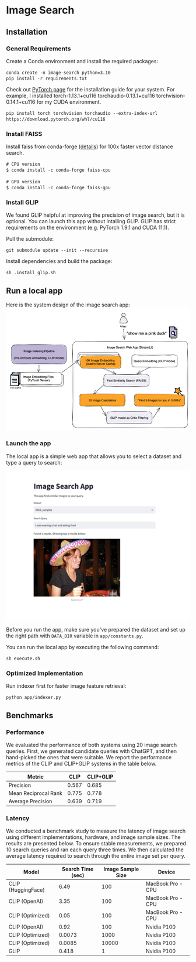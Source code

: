 # Image Search
## Installation
### General Requirements
Create a Conda environment and install the required packages:
```
conda create -n image-search python=3.10
pip install -r requirements.txt
```

Check out [PyTorch page](https://pytorch.org/get-started/locally/) for the installation guide for your system.
For example, I installed torch-1.13.1+cu116 torchaudio-0.13.1+cu116 torchvision-0.14.1+cu116 for my CUDA environment.
```
pip install torch torchvision torchaudio --extra-index-url https://download.pytorch.org/whl/cu116
```

### Install FAISS
Install faiss from conda-forge ([details](https://github.com/facebookresearch/faiss/blob/main/INSTALL.md#installing-from-conda-forge)) for 100x faster vector distance search.

```
# CPU version
$ conda install -c conda-forge faiss-cpu

# GPU version
$ conda install -c conda-forge faiss-gpu
```

### Install GLIP
We found GLIP helpful at improving the precision of image search, but it is optional. You can launch this app without intalling GLIP.
GLIP has strict requirements on the environment (e.g. PyTorch 1.9.1 and CUDA 11.1).

Pull the submodule:
```
git submodule update --init --recursive
```

Install dependencies and build the package:
```
sh .install_glip.sh
```

## Run a local app
Here is the system design of the image search app:
![System Design](resources/system_design.png)
### Launch the app
The local app is a simple web app that allows you to select a dataset and type a query to search:

![Local app](resources/app_screenshot.png)

Before you run the app, make sure you've prepared the dataset and set up the right path with `DATA_DIR` variable in `app/constants.py`.

You can run the local app by executing the following command:
```
sh execute.sh
```

### Optimized Implementation
Run indexer first for faster image feature retrieval:
```
python app/indexer.py
```

## Benchmarks
### Performance
We evaluated the performance of both systems using 20 image search queries. First, we generated candidate queries with ChatGPT, and then hand-picked the ones that were suitable.
We report the performance metrics of the CLIP and CLIP+GLIP systems in the table below.

| Metric               | CLIP  | CLIP+GLIP |
| -------------------- | ----- | --------- |
| Precision            | 0.567 | 0.685     |
| Mean Reciprocal Rank | 0.775 | 0.778     |
| Average Precision    | 0.639 | 0.719     |

### Latency
We conducted a benchmark study to measure the latency of image search using different implementations, hardware, and image sample sizes. The results are presented below. To ensure stable measurements, we prepared 10 search queries and ran each query three times. We then calculated the average latency required to search through the entire image set per query.

| Model              | Search Time (sec) | Image Sample Size | Device            |
| ------------------ | ----------------- | ----------------- | ----------------- |
| CLIP (HuggingFace) | 6.49              | 100               | MacBook Pro - CPU |
| CLIP (OpenAI)      | 3.35              | 100               | MacBook Pro - CPU |
| CLIP (Optimized)   | 0.05              | 100               | MacBook Pro - CPU |
| CLIP (OpenAI)      | 0.92              | 100               | Nvidia P100       |
| CLIP (Optimized)   | 0.0073            | 1000              | Nvidia P100       |
| CLIP (Optimized)   | 0.0085            | 10000             | Nvidia P100       |
| GLIP               | 0.418             | 1                 | Nvidia P100       |
